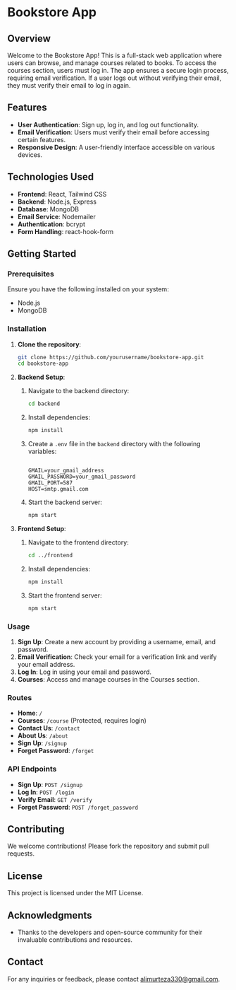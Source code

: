 # Bookstore App

## Overview

Welcome to the Bookstore App! This is a full-stack web application where users can browse, and manage courses related to books. To access the courses section, users must log in. The app ensures a secure login process, requiring email verification. If a user logs out without verifying their email, they must verify their email to log in again.

## Features

- **User Authentication**: Sign up, log in, and log out functionality.
- **Email Verification**: Users must verify their email before accessing certain features.
- **Responsive Design**: A user-friendly interface accessible on various devices.

## Technologies Used

- **Frontend**: React, Tailwind CSS
- **Backend**: Node.js, Express
- **Database**: MongoDB
- **Email Service**: Nodemailer
- **Authentication**:  bcrypt
- **Form Handling**: react-hook-form

## Getting Started

### Prerequisites

Ensure you have the following installed on your system:

- Node.js
- MongoDB

### Installation

1. **Clone the repository**:
    ```bash
    git clone https://github.com/yourusername/bookstore-app.git
    cd bookstore-app
    ```

2. **Backend Setup**:
    1. Navigate to the backend directory:
        ```bash
        cd backend
        ```
    2. Install dependencies:
        ```bash
        npm install
        ```
    3. Create a `.env` file in the `backend` directory with the following variables:
        ```plaintext
       
        GMAIL=your_gmail_address
        GMAIL_PASSWORD=your_gmail_password
        GMAIL_PORT=587
        HOST=smtp.gmail.com
       
        ```
    4. Start the backend server:
        ```bash
        npm start
        ```

3. **Frontend Setup**:
    1. Navigate to the frontend directory:
        ```bash
        cd ../frontend
        ```
    2. Install dependencies:
        ```bash
        npm install
        ```
    3. Start the frontend server:
        ```bash
        npm start
        ```

### Usage

1. **Sign Up**: Create a new account by providing a username, email, and password.
2. **Email Verification**: Check your email for a verification link and verify your email address.
3. **Log In**: Log in using your email and password.
4. **Courses**: Access and manage courses in the Courses section.

### Routes

- **Home**: `/`
- **Courses**: `/course` (Protected, requires login)
- **Contact Us**: `/contact`
- **About Us**: `/about`
- **Sign Up**: `/signup`
- **Forget Password**: `/forget`

### API Endpoints

- **Sign Up**: `POST /signup`
- **Log In**: `POST /login`
- **Verify Email**: `GET /verify`
- **Forget Password**: `POST /forget_password`

## Contributing

We welcome contributions! Please fork the repository and submit pull requests.

## License

This project is licensed under the MIT License.

## Acknowledgments

- Thanks to the developers and open-source community for their invaluable contributions and resources.

## Contact

For any inquiries or feedback, please contact [alimurteza330@gmail.com](mailto:alimurteza330.com).
